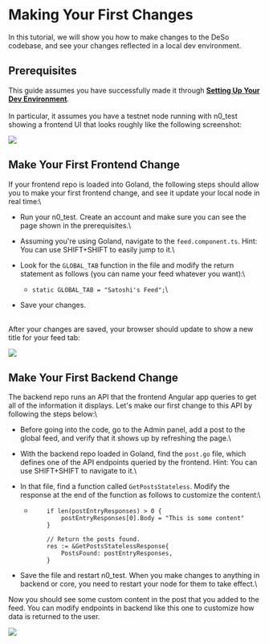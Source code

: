 # Making Your First Changes

In this tutorial, we will show you how to make changes to the DeSo codebase, and see your changes reflected in a local dev environment.

## Prerequisites

This guide assumes you have successfully made it through [**Setting Up Your Dev Environment**](broken-reference).\
\
In particular, it assumes you have a testnet node running with n0\_test showing a frontend UI that looks roughly like the following screenshot:

![](../../.gitbook/assets/desopage1.png)

## Make Your First Frontend Change

If your frontend repo is loaded into Goland, the following steps should allow you to make your first frontend change, and see it update your local node in real time:\


* Run your n0\_test. Create an account and make sure you can see the page shown in the prerequisites.\

* Assuming you're using Goland, navigate to the `feed.component.ts`. Hint: You can use SHIFT+SHIFT to easily jump to it.\

* Look for the `GLOBAL_TAB` function in the file and modify the return statement as follows (you can name your feed whatever you want):\

  * `static GLOBAL_TAB = "Satoshi's Feed";`\

* Save your changes.

\
After your changes are saved, your browser should update to show a new title for your feed tab:

![](../../.gitbook/assets/desopage2.png)

## Make Your First Backend Change

The backend repo runs an API that the frontend Angular app queries to get all of the information it displays. Let's make our first change to this API by following the steps below:\


* Before going into the code, go to the Admin panel, add a post to the global feed, and verify that it shows up by refreshing the page.\

* With the backend repo loaded in Goland, find the `post.go` file, which defines one of the API endpoints queried by the frontend. Hint: You can use SHIFT+SHIFT to navigate to it.\

* In that file, find a function called `GetPostsStateless`. Modify the response at the end of the function as follows to customize the content:\

  * ```
        if len(postEntryResponses) > 0 {
            postEntryResponses[0].Body = "This is some content"
        }

        // Return the posts found.
        res := &GetPostsStatelessResponse{
            PostsFound: postEntryResponses,
        }
    ```



* Save the file and restart n0\_test. When you make changes to anything in backend or core, you need to restart your node for them to take effect.\


Now you should see some custom content in the post that you added to the feed. You can modify endpoints in backend like this one to customize how data is returned to the user.

![](../../.gitbook/assets/desopage3.png)

##

